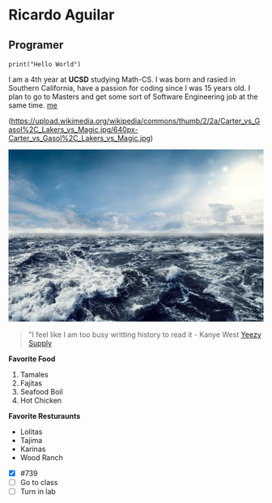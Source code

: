 # **Ricardo Aguilar**
## Programer

```
print("Hello World")
```
I am a 4th year at **UCSD** studying Math-CS. I was born and rasied in Southern California, have a passion for coding since I was 15 years old. I plan to go to Masters and get some sort of Software Engineering job at the same time. [me](Ricardo-Aguilar)

(https://upload.wikimedia.org/wikipedia/commons/thumb/2/2a/Carter_vs_Gasol%2C_Lakers_vs_Magic.jpg/640px-Carter_vs_Gasol%2C_Lakers_vs_Magic.jpg)

![cool_image](https://github.com/Aricky3/CSE110Lab1FA22/blob/main/ocean-waves.jpg?raw=true)

> "I feel like I am too busy writting history to read it - Kanye West
[Yeezy Supply](https://www.yeezysupply.com/)

**Favorite Food**
1. Tamales
2. Fajitas
3. Seafood Boil
4. Hot Chicken

**Favorite Resturaunts**
- Lolitas
- Tajima
- Karinas
- Wood Ranch

- [x] #739
- [ ] Go to class
- [ ] Turn in lab
